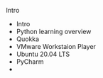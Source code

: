 Intro
* Intro
* Python learning overview
* Quokka
* VMware Workstaion Player
* Ubuntu 20.04 LTS
* PyCharm
* 